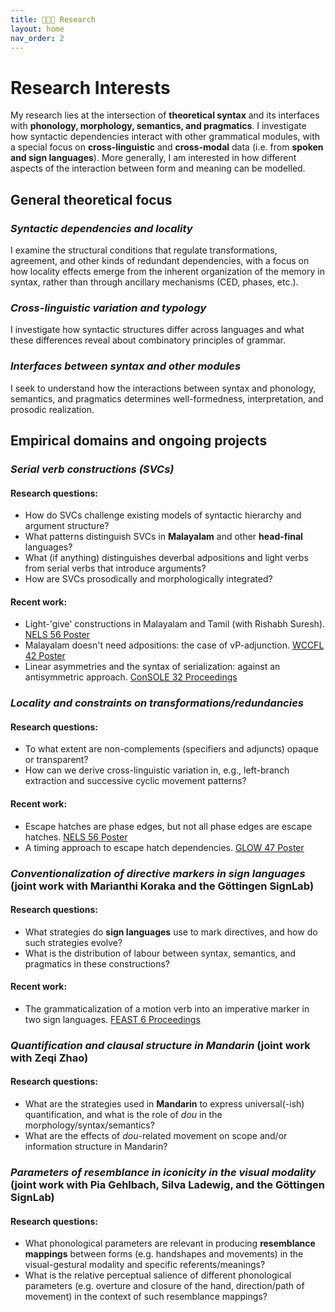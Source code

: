 ```yaml
---
title: 🧑🏽‍🔬 Research
layout: home
nav_order: 2
---
```


# Research Interests

My research lies at the intersection of **theoretical syntax** and its interfaces with **phonology, morphology, semantics, and pragmatics**. I investigate how syntactic dependencies interact with other grammatical modules, with a special focus on **cross-linguistic** and **cross-modal** data (i.e. from **spoken and sign languages**). More generally, I am interested in how different aspects of the interaction between form and meaning can be modelled.

## General theoretical focus

### _Syntactic dependencies and locality_  
  I examine the structural conditions that regulate transformations, agreement, and other kinds of redundant dependencies, with a focus on how locality effects emerge from the inherent organization of the memory in syntax, rather than through ancillary mechanisms (CED, phases, etc.).

### _Cross-linguistic variation and typology_  
  I investigate how syntactic structures differ across languages and what these differences reveal about combinatory principles of grammar.

### _Interfaces between syntax and other modules_  
  I seek to understand how the interactions between syntax and phonology, semantics, and pragmatics determines well-formedness, interpretation, and prosodic realization.



## Empirical domains and ongoing projects

### _Serial verb constructions (SVCs)_  

#### **Research questions:**
  * How do SVCs challenge existing models of syntactic hierarchy and argument structure?  
  * What patterns distinguish SVCs in **Malayalam** and other **head-final** languages?
  * What (if anything) distinguishes deverbal adpositions and light verbs from serial verbs that introduce arguments?
  * How are SVCs prosodically and morphologically integrated?

#### **Recent work:**  
  * Light-'give' constructions in Malayalam and Tamil (with Rishabh Suresh). [NELS 56 Poster](https://ottur.info/posters/suresh_ottur_nels56poster.pdf)
  * Malayalam doesn't need adpositions: the case of vP-adjunction. [WCCFL 42 Poster](https://ottur.info/posters/ottur_wccfl42poster.pdf)
  * Linear asymmetries and the syntax of serialization: against an antisymmetric approach. [ConSOLE 32 Proceedings](https://www.universiteitleiden.nl/binaries/content/assets/geesteswetenschappen/lucl/sole/console-xxxii_updated.pdf#page=238)

### _Locality and constraints on transformations/redundancies_  

#### **Research questions:**
  * To what extent are non-complements (specifiers and adjuncts) opaque or transparent?  
  * How can we derive cross-linguistic variation in, e.g., left-branch extraction and successive cyclic movement patterns?  

#### **Recent work:**  
  * Escape hatches are phase edges, but not all phase edges are escape hatches. [NELS 56 Poster](https://ottur.info/posters/ottur_hendriks_nels56poster.pdf)
  * A timing approach to escape hatch dependencies. [GLOW 47 Poster](https://ottur.info/posters/ottur_glow47poster.pdf)


### _Conventionalization of directive markers in sign languages_ (joint work with Marianthi Koraka and the Göttingen SignLab)    

#### **Research questions:**
  * What strategies do **sign languages** use to mark directives, and how do such strategies evolve?  
  * What is the distribution of labour between syntax, semantics, and pragmatics in these constructions?

#### **Recent work:**  
  * The grammaticalization of a motion verb into an imperative marker in two sign languages. [FEAST 6 Proceedings](https://doi.org/10.31009/FEAST.i6.04)


### _Quantification and clausal structure in Mandarin_  (joint work with Zeqi Zhao)

#### **Research questions:**
  * What are the strategies used in **Mandarin** to express universal(-ish) quantification, and what is the role of _dou_ in the morphology/syntax/semantics?  
  * What are the effects of _dou_-related movement on scope and/or information structure in Mandarin? 

### _Parameters of resemblance in iconicity in the visual modality_  (joint work with Pia Gehlbach, Silva Ladewig, and the Göttingen SignLab)

#### **Research questions:**
  * What phonological parameters are relevant in producing **resemblance mappings** between forms (e.g. handshapes and movements) in the visual-gestural modality and specific referents/meanings?
  * What is the relative perceptual salience of different phonological parameters (e.g. overture and closure of the hand, direction/path of movement) in the context of such resemblance mappings?
